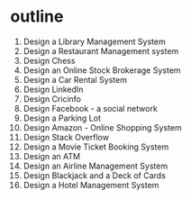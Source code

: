 # outline

1. Design a Library Management System
2. Design a Restaurant Management system
3. Design Chess
4. Design an Online Stock Brokerage System
5. Design a Car Rental System
6. Design LinkedIn
7. Design Cricinfo
8. Design Facebook - a social network
9. Design a Parking Lot
10. Design Amazon - Online Shopping System
11. Design Stack Overflow
12. Design a Movie Ticket Booking System
13. Design an ATM
14. Design an Airline Management System
15. Design Blackjack and a Deck of Cards
16. Design a Hotel Management System
